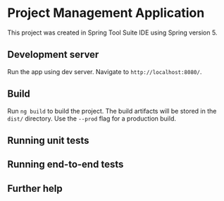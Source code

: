# Project Management Application

This project was created in Spring Tool Suite IDE using Spring version 5.

## Development server

Run the app using dev server. Navigate to `http://localhost:8080/`. 

## Build

Run `ng build` to build the project. The build artifacts will be stored in the `dist/` directory. Use the `--prod` flag for a production build.

## Running unit tests


## Running end-to-end tests


## Further help

